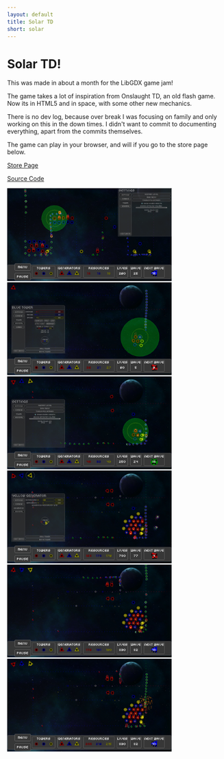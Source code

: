 ```yaml
---
layout: default
title: Solar TD
short: solar
---
```

# Solar TD!

This was made in about a month for the LibGDX game jam!

The game takes a lot of inspiration from Onslaught TD, an old flash game. Now its in HTML5 and in space, with some other new mechanics.

There is no dev log, because over break I was focusing on family and only working on this in the down times. I didn't want to commit to documenting everything, apart from the commits themselves.

The game can play in your browser, and will if you go to the store page below.

[Store Page](http://thepaperpilot.itch.io/solar-td)

[Source Code](https://github.com/thepaperpilot/SolarTD)

<div style="overflow:hidden;">
  <img src="./screenshots/screenshot-2016-01-18_23-06-57.png" alt="Snapshot 1" width="384" height="216">
  <img src="./screenshots/screenshot-2016-01-18_23-08-53.png" alt="Snapshot 2" width="384" height="216">
  <img src="./screenshots/screenshot-2016-01-18_23-13-36.png" alt="Snapshot 3" width="384" height="216">
  <img src="./screenshots/screenshot-2016-01-18_23-26-08.png" alt="Snapshot 4" width="384" height="216">
  <img src="./screenshots/screenshot-2016-01-18_23-26-53.png" alt="Snapshot 5" width="384" height="216">
  <img src="./screenshots/screenshot-2016-01-18_23-27-01.png" alt="Snapshot 6" width="384" height="216">
</div>
